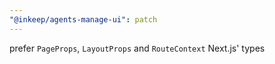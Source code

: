 ```yaml
---
"@inkeep/agents-manage-ui": patch
---
```


prefer `PageProps`, `LayoutProps` and `RouteContext` Next.js' types
